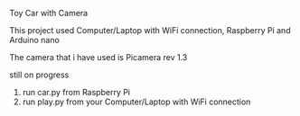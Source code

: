 Toy Car with Camera

This project used Computer/Laptop with WiFi connection, Raspberry Pi
and Arduino nano

The camera that i have used is Picamera rev 1.3

still on progress

1. run car.py from Raspberry Pi
2. run play.py from your Computer/Laptop with WiFi connection
